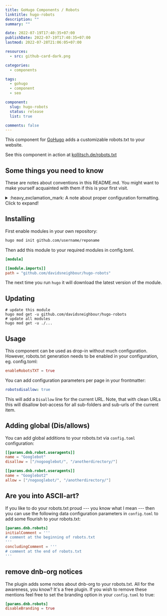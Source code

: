 ```yaml
---
title: GoHugo Components / Robots
linktitle: hugo-robots
description: ""
summary: ""

date: 2022-07-19T17:40:35+07:00
publishDate: 2022-07-19T17:40:35+07:00
lastmod: 2022-07-28T21:06:05+07:00

resources:
  - src: github-card-dark.png

categories:
  - components

tags:
  - gohugo
  - component
  - seo

component:
  slug: hugo-robots
  status: release
  list: true

comments: false
---
```


This component for [GoHugo](https://gohugo.io/) adds a customizable robots.txt to your website.

See this component in action at [kollitsch.de/robots.txt](https://kollitsch.de/robots.txt)

<!--- THINGSTOKNOW BEGIN --->
## Some things you need to know

These are notes about conventions in this README.md. You might want to make yourself acquainted with them if this is your first visit.

<details>

<summary>:heavy_exclamation_mark: A note about proper configuration formatting. Click to expand!</summary>

The following documentation will refer to all configuration parameters in TOML format and with the assumption of a configuration file for your project at `/config.toml`. There are various formats of configurations (TOML/YAML/JSON) and multiple locations your configuration can reside (config file or config directory). Note that in the case of a config directory the section headers of all samples need to have the respective section title removed. So `[params.dnb.something]` will become `[dnb.something]` if the configuration is done in the file `/config/$CONFIGNAME/params.toml`.

</details>
<!--- THINGSTOKNOW END --->

<!--- INSTALLUPDATE BEGIN --->
## Installing

First enable modules in your own repository:

```bash
hugo mod init github.com/username/reponame
```

Then add this module to your required modules in config.toml.

```toml
[module]

[[module.imports]]
path = "github.com/davidsneighbour/hugo-robots"

```

The next time you run `hugo` it will download the latest version of the module.

## Updating

```shell
# update this module
hugo mod get -u github.com/davidsneighbour/hugo-robots
# update all modules
hugo mod get -u ./...
```
<!--- INSTALLUPDATE END --->

## Usage

This component can be used as drop-in without much configuration. However, robots.txt generation needs to be enabled in your configuration, eg. config.toml:

```toml
enableRobotsTXT = true
```

You can add configuration parameters per page in your frontmatter:

```yaml
robotsdisallow: true
```

This will add a `Disallow` line for the current URL. Note, that with clean URLs this will disallow bot-access for all sub-folders and sub-urls of the current item.

## Adding global (Dis/allows)

You can add global additions to your robots.txt via `config.toml` configuration:

```toml
[[params.dnb.robot.useragents]]
name = "Googlebot"
disallow = ["/nogooglebot/", "/anotherdirectory/"]

[[params.dnb.robot.useragents]]
name = "Googlebot2"
allow = ["/nogooglebot/", "/anotherdirectory/"]
```

## Are you into ASCII-art?

If you like to do your robots.txt proud --- you know what I mean --- then you can use the following data configuration parameters in `config.toml` to add some flourish to your robots.txt:

```toml
[params.dnb.robots]
initialComment = '''
# comment at the beginning of robots.txt
'''
concludingComment = '''
# comment at the end of robots.txt
'''
```

## remove dnb-org notices

The plugin adds some notes about dnb-org to your robots.txt. All for the awareness, you know? It's a free plugin. If you wish to remove these mentions feel free to set the branding option in your `config.toml` to true:

```toml
[params.dnb.robots]
disableBranding = true
```
